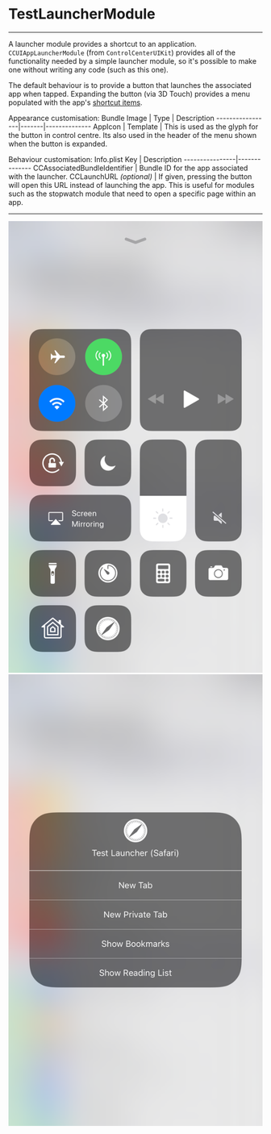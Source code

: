 # TestLauncherModule
-----

A launcher module provides a shortcut to an application.
`CCUIAppLauncherModule` (from `ControlCenterUIKit`) provides all of the functionality needed by a simple launcher module, so it's possible to make one without writing any code (such as this one).

The default behaviour is to provide a button that launches the associated app when tapped.
Expanding the button (via 3D Touch) provides a menu populated with the app's [shortcut items](https://developer.apple.com/documentation/uikit/uiapplicationshortcutitem).

Appearance customisation:
Bundle Image | Type | Description
-----------------|-------|--------------
AppIcon | Template | This is used as the glyph for the button in control centre. Its also used in the header of the menu shown when the button is expanded.

Behaviour customisation:
Info.plist Key | Description
----------------|--------------
CCAssociatedBundleIdentifier | Bundle ID for the app associated with the launcher.
CCLaunchURL *(optional)* | If given, pressing the button will open this URL instead of launching the app. This is useful for modules such as the stopwatch module that need to open a specific page within an app.

-----
![Screenshot](Screenshots/Launcher.PNG)
![Expanded Screenshot](Screenshots/Launcher-Expanded.PNG)
